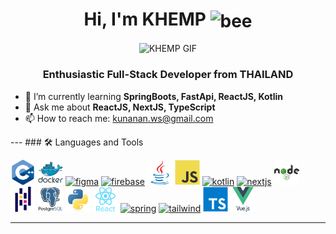 <h1 align="center">
  Hi, I'm KHEMP
  <img
    src="https://cdn3.emoji.gg/emojis/2449-minecraftbee.gif"
    alt="bee"
    width="32"
    height="32"
    style="vertical-align: middle"
  />
</h1>

<p align="center">
  <img
    src="https://i.pinimg.com/originals/00/81/7e/00817ec76a94ec4467d3116ea76c3f33.gif"
    alt="KHEMP GIF"
    width="150"
    height="100"
  />
</p>

<h3 align="center">Enthusiastic Full-Stack Developer from THAILAND</h3>

<ul>
  <li>
    🌱 I’m currently learning <b>SpringBoots, FastApi, ReactJS, Kotlin</b>
  </li>
  <li>💬 Ask me about <b>ReactJS, NextJS, TypeScript</b></li>
  <li>
    📫 How to reach me:
    <a href="mailto:kunanan.ws@gmail.com">kunanan.ws@gmail.com</a>
  </li>
</ul>

--- ### 🛠️ Languages and Tools
<p align="left">
  <a href="https://www.w3schools.com/cpp/" target="_blank" rel="noreferrer"
    ><img
      src="https://raw.githubusercontent.com/devicons/devicon/master/icons/cplusplus/cplusplus-original.svg"
      alt="cplusplus"
      width="40"
      height="40"
  /></a>
  <a href="https://www.docker.com/" target="_blank" rel="noreferrer"
    ><img
      src="https://raw.githubusercontent.com/devicons/devicon/master/icons/docker/docker-original-wordmark.svg"
      alt="docker"
      width="40"
      height="40"
  /></a>
  <a href="https://www.figma.com/" target="_blank" rel="noreferrer"
    ><img
      src="https://www.vectorlogo.zone/logos/figma/figma-icon.svg"
      alt="figma"
      width="40"
      height="40"
  /></a>
  <a href="https://firebase.google.com/" target="_blank" rel="noreferrer"
    ><img
      src="https://www.vectorlogo.zone/logos/firebase/firebase-icon.svg"
      alt="firebase"
      width="40"
      height="40"
  /></a>
  <a href="https://www.java.com" target="_blank" rel="noreferrer"
    ><img
      src="https://raw.githubusercontent.com/devicons/devicon/master/icons/java/java-original.svg"
      alt="java"
      width="40"
      height="40"
  /></a>
  <a
    href="https://developer.mozilla.org/en-US/docs/Web/JavaScript"
    target="_blank"
    rel="noreferrer"
    ><img
      src="https://raw.githubusercontent.com/devicons/devicon/master/icons/javascript/javascript-original.svg"
      alt="javascript"
      width="40"
      height="40"
  /></a>
  <a href="https://kotlinlang.org" target="_blank" rel="noreferrer"
    ><img
      src="https://www.vectorlogo.zone/logos/kotlinlang/kotlinlang-icon.svg"
      alt="kotlin"
      width="40"
      height="40"
  /></a>
  <a href="https://nextjs.org/" target="_blank" rel="noreferrer"
    ><img
      src="https://cdn.worldvectorlogo.com/logos/nextjs-2.svg"
      alt="nextjs"
      width="40"
      height="40"
  /></a>
  <a href="https://nodejs.org" target="_blank" rel="noreferrer"
    ><img
      src="https://raw.githubusercontent.com/devicons/devicon/master/icons/nodejs/nodejs-original-wordmark.svg"
      alt="nodejs"
      width="40"
      height="40"
  /></a>
  <a href="https://pandas.pydata.org/" target="_blank" rel="noreferrer"
    ><img
      src="https://raw.githubusercontent.com/devicons/devicon/2ae2a900d2f041da66e950e4d48052658d850630/icons/pandas/pandas-original.svg"
      alt="pandas"
      width="40"
      height="40"
  /></a>
  <a href="https://www.postgresql.org" target="_blank" rel="noreferrer"
    ><img
      src="https://raw.githubusercontent.com/devicons/devicon/master/icons/postgresql/postgresql-original-wordmark.svg"
      alt="postgresql"
      width="40"
      height="40"
  /></a>
  <a href="https://www.python.org" target="_blank" rel="noreferrer"
    ><img
      src="https://raw.githubusercontent.com/devicons/devicon/master/icons/python/python-original.svg"
      alt="python"
      width="40"
      height="40"
  /></a>
  <a href="https://reactjs.org/" target="_blank" rel="noreferrer"
    ><img
      src="https://raw.githubusercontent.com/devicons/devicon/master/icons/react/react-original-wordmark.svg"
      alt="react"
      width="40"
      height="40"
  /></a>
  <a href="https://spring.io/" target="_blank" rel="noreferrer"
    ><img
      src="https://www.vectorlogo.zone/logos/springio/springio-icon.svg"
      alt="spring"
      width="40"
      height="40"
  /></a>
  <a href="https://tailwindcss.com/" target="_blank" rel="noreferrer"
    ><img
      src="https://www.vectorlogo.zone/logos/tailwindcss/tailwindcss-icon.svg"
      alt="tailwind"
      width="40"
      height="40"
  /></a>
  <a href="https://www.typescriptlang.org/" target="_blank" rel="noreferrer"
    ><img
      src="https://raw.githubusercontent.com/devicons/devicon/master/icons/typescript/typescript-original.svg"
      alt="typescript"
      width="40"
      height="40"
  /></a>
  <a href="https://vuejs.org/" target="_blank" rel="noreferrer"
    ><img
      src="https://raw.githubusercontent.com/devicons/devicon/master/icons/vuejs/vuejs-original-wordmark.svg"
      alt="vuejs"
      width="40"
      height="40"
  /></a>
</p>

---


